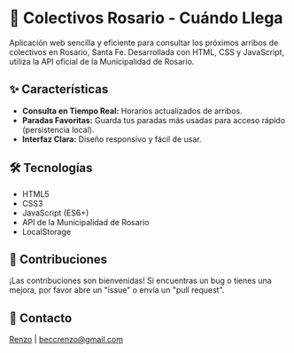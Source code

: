 # 🚌 Colectivos Rosario - Cuándo Llega

Aplicación web sencilla y eficiente para consultar los próximos arribos de colectivos en Rosario, Santa Fe. Desarrollada con HTML, CSS y JavaScript, utiliza la API oficial de la Municipalidad de Rosario.

## ✨ Características

* **Consulta en Tiempo Real:** Horarios actualizados de arribos.
* **Paradas Favoritas:** Guarda tus paradas más usadas para acceso rápido (persistencia local).
* **Interfaz Clara:** Diseño responsivo y fácil de usar.

## 🛠️ Tecnologías

* HTML5
* CSS3
* JavaScript (ES6+)
* API de la Municipalidad de Rosario
* LocalStorage

## 🤝 Contribuciones

¡Las contribuciones son bienvenidas! Si encuentras un bug o tienes una mejora, por favor abre un "issue" o envía un "pull request".


## 📧 Contacto

[Renzo](https://github.com/Ren991) | [beccrenzo@gmail.com](mailto:beccrenzo@gmail.com)

